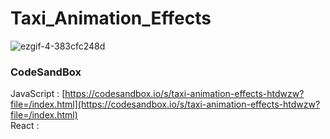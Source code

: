 # Taxi_Animation_Effects

![ezgif-4-383cfc248d](https://github.com/MontaKr/CSS_Practice/assets/115155803/88e54d0b-7678-4cba-b7d0-ec5ee1f7fbc1)

### CodeSandBox

JavaScript : [https://codesandbox.io/s/taxi-animation-effects-htdwzw?file=/index.html](https://codesandbox.io/s/taxi-animation-effects-htdwzw?file=/index.html) \
React : []()
